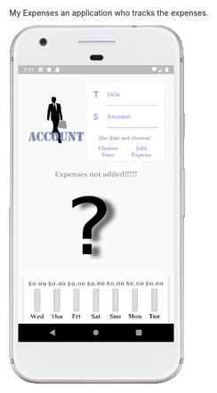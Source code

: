 My Expenses an application who tracks the expenses.



![](https://github.com/Laura555-p/myexpenses/blob/master/assets/images/my_expenses1.PNG)


